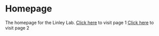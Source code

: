 # Homepage


The homepage for the Linley Lab.
[Click here](Page1.md) to visit page 1
[Click here](Page2.md) to visit page 2
